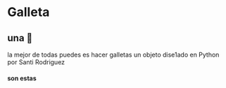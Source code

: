 # Galleta
## una 🍪
la mejor de todas 
puedes es hacer galletas un objeto dise1ado en Python por Santi Rodriguez 
#### son estas